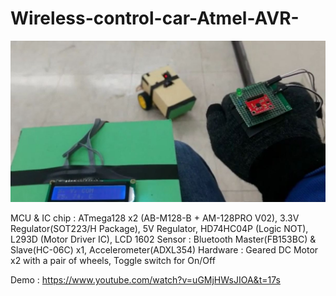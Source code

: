 # Wireless-control-car-Atmel-AVR-

![alt text](https://github.com/Kvasir8/Wireless-control-car-Atmel-AVR-/blob/master/Overview1.JPG?raw=truetrue)

MCU & IC chip : ATmega128 x2 (AB-M128-B + AM-128PRO V02), 3.3V Regulator(SOT223/H Package), 5V Regulator, HD74HC04P (Logic NOT), L293D (Motor Driver IC), LCD 1602 
Sensor : Bluetooth Master(FB153BC) & Slave(HC-06C) x1, Accelerometer(ADXL354) 
Hardware : Geared DC Motor x2 with a pair of wheels, Toggle switch for On/Off


Demo : https://www.youtube.com/watch?v=uGMjHWsJIOA&t=17s
